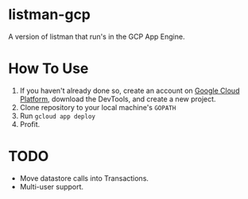 # listman-gcp
A version of listman that run's in the GCP App Engine.

# How To Use
1. If you haven't already done so, create an account on [Google Cloud Platform](https://cloud.google.com), download the DevTools, and create a new project.
2. Clone repository to your local machine's `GOPATH`
3. Run `gcloud app deploy`
4. Profit.

# TODO
* Move datastore calls into Transactions.
* Multi-user support.
